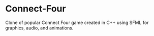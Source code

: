 # Connect-Four
Clone of popular Connect Four game created in C++ using SFML for graphics, audio, and animations.
